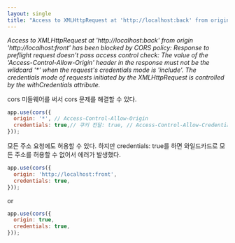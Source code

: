 ```yaml
---
layout: single
title: "Access to XMLHttpRequest at 'http://localhost:back' from origin 'http://localhost:front' has been blocked by CORS policy"
---
```


_Access to XMLHttpRequest at 'http://localhost:back' from origin 'http://localhost:front' has been blocked by CORS policy: Response to preflight request doesn't pass access control check: The value of the 'Access-Control-Allow-Origin' header in the response must not be the wildcard '*' when the request's credentials mode is 'include'. The credentials mode of requests initiated by the XMLHttpRequest is controlled by the withCredentials attribute._

cors 미들웨어를 써서 cors 문제를 해결할 수 있다.

```js
app.use(cors({
  origin: '*', // Access-Control-Allow-Origin
  credentials: true,// 쿠키 전달: true, // Access-Control-Allow-Credential
}));
```

모든 주소 요청에도 허용할 수 있다.
하지만 credentials: true를 하면 와일드카드로 모든 주소를 허용할 수 없어서 에러가 발생했다.

```js
app.use(cors({
  origin: 'http://localhost:front',
  credentials: true,
}));
```
or
```js
app.use(cors({
  origin: true,
  credentials: true,
}));
```
